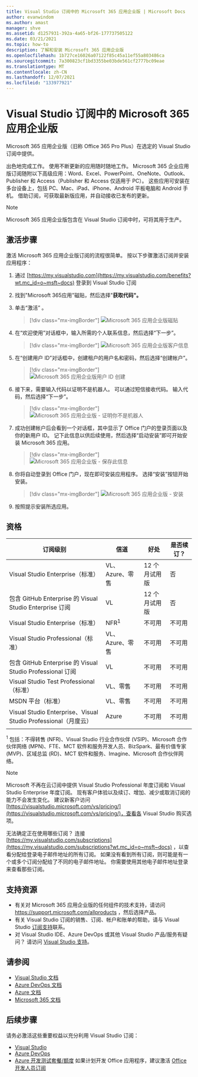 ```yaml
---
title: Visual Studio 订阅中的 Microsoft 365 应用企业版 | Microsoft Docs
author: evanwindom
ms.author: amast
manager: shve
ms.assetid: d1257931-392a-4a65-bf26-177737505122
ms.date: 03/21/2021
ms.topic: how-to
description: 了解和安装 Microsoft 365 应用企业版
ms.openlocfilehash: 1b727ce16026a07122f85c45a11ef55a803486ca
ms.sourcegitcommit: 7a300823cf1bd3355be03bde561cf2777bc09eae
ms.translationtype: MT
ms.contentlocale: zh-CN
ms.lasthandoff: 12/07/2021
ms.locfileid: "133977921"
---
```

# <a name="microsoft-365-apps-for-enterprise-in-visual-studio-subscriptions"></a>Visual Studio 订阅中的 Microsoft 365 应用企业版
Microsoft 365 应用企业版（旧称 Office 365 Pro Plus）在选定的 Visual Studio 订阅中提供。 

出色地完成工作。 使用不断更新的应用随时随地工作。 Microsoft 365 企业应用版订阅随附以下高级应用：Word、Excel、PowerPoint、OneNote、Outlook、Publisher 和 Access（Publisher 和 Access 仅适用于 PC）。 这些应用可安装在多台设备上，包括 PC、Mac、iPad、iPhone、Android 平板电脑和 Android 手机。 借助订阅，可获取最新版应用，并自动接收已发布的更新。

> [!NOTE]
> Microsoft 365 应用企业版包含在 Visual Studio 订阅中时，可将其用于生产。  

## <a name="activation-steps"></a>激活步骤
激活 Microsoft 365 应用企业版订阅的流程很简单。  按以下步骤激活订阅并安装应用程序：

1. 通过 [https://my.visualstudio.com](https://my.visualstudio.com/benefits?wt.mc_id=o~msft~docs) 登录到 Visual Studio 订阅
1. 找到"Microsoft 365应用"磁贴，然后选择"**获取代码"。**
1. 单击“激活”  。
   > [!div class="mx-imgBorder"]
   > ![Microsoft 365 应用企业版磁贴](_img/microsoft-365-apps-for-enterprise/tile-activate.png "选择“激活”开始使用订阅。")

1. 在“欢迎使用”对话框中，输入所需的个人联系信息，然后选择“下一步”。
   > [!div class="mx-imgBorder"]
   > ![Microsoft 365 应用企业版客户信息](_img/microsoft-365-apps-for-enterprise/get-to-know-you.png "输入联系信息")

1. 在“创建用户 ID”对话框中，创建租户的用户名和密码，然后选择“创建帐户”。
   > [!div class="mx-imgBorder"]
   > ![Microsoft 365 应用企业版用户 ID 创建](_img/microsoft-365-apps-for-enterprise/create-your-user-id.png "创建用户 ID 和密码")

1. 接下来，需要输入代码以证明不是机器人。  可以通过短信接收代码。  输入代码，然后选择“下一步”。 
   > [!div class="mx-imgBorder"]
   > ![Microsoft 365 应用企业版 - 证明你不是机器人](_img/microsoft-365-apps-for-enterprise/prove-youre-not-a-robot.png "请求并输入代码以继续")

1. 成功创建帐户后会看到一个对话框，其中显示了 Office 门户的登录页面以及你的新用户 ID。  记下此信息以供后续使用，然后选择“启动安装”即可开始安装 Microsoft 365 应用。
   > [!div class="mx-imgBorder"]
   > ![Microsoft 365 应用企业版 - 保存此信息](_img/microsoft-365-apps-for-enterprise/save-this-info.png "保存新的用户 ID，以及指向 Office 门户的链接。")

1. 你将自动登录到 Office 门户，现在即可安装应用程序。  选择“安装”按钮开始安装。
   > [!div class="mx-imgBorder"]
   > ![Microsoft 365 应用企业版 - 安装](_img/microsoft-365-apps-for-enterprise/install-your-office-apps.png "选择“安装”按钮以安装应用程序。")
1. 按照提示安装所选应用。  

## <a name="eligibility"></a>资格

| 订阅级别                                                 |     信道                                            | 好处                                                          | 是否续订？    |
|--------------------------------------------------------------------|---------------------------------------------------------|------------------------------------------------------------------|---------------|
| Visual Studio Enterprise（标准）   | VL、Azure、零售| 12 个月试用版       |  否          |
| 包含 GitHub Enterprise 的 Visual Studio Enterprise 订阅  | VL | 12 个月试用版       |  否          |
| Visual Studio Enterprise（标准）   | NFR<sup>1</sup> | 不可用       |  不可用          |
| Visual Studio Professional（标准） | VL、Azure、零售                                       | 不可用                                                            |  不可用          |
| 包含 GitHub Enterprise 的 Visual Studio Professional 订阅 | VL | 不可用         |  不可用          |
| Visual Studio Test Professional（标准）                         | VL、零售                                              | 不可用                                             |  不可用          |
| MSDN 平台（标准）                                          | VL、零售                                              | 不可用                                              |  不可用          |
| Visual Studio Enterprise、Visual Studio Professional（月度云） | Azure | 不可用 | 不可用 |
|  |

<sup>1</sup>  包括：不得转售 (NFR)、Visual Studio 行业合作伙伴 (VSIP)、Microsoft 合作伙伴网络 (MPN)、FTE、MCT 软件和服务开发人员、BizSpark、最有价值专家 (MVP)、区域总监 (RD)、MCT 软件和服务、Imagine、Microsoft 合作伙伴网络。

> [!NOTE]
> Microsoft 不再在云订阅中提供 Visual Studio Professional 年度订阅和 Visual Studio Enterprise 年度订阅。 现有客户体验以及续订、增加、减少或取消订阅的能力不会发生变化。 建议新客户访问 [https://visualstudio.microsoft.com/vs/pricing/](https://visualstudio.microsoft.com/vs/pricing/)，查看各 Visual Studio 购买选项。

无法确定正在使用哪些订阅？  连接 [https://my.visualstudio.com/subscriptions](https://my.visualstudio.com/subscriptions?wt.mc_id=o~msft~docs) ，以查看分配给登录电子邮件地址的所有订阅。 如果没有看到所有订阅，则可能是有一个或多个订阅分配给了不同的电子邮件地址。  你需要使用其他电子邮件地址登录来查看那些订阅。

## <a name="support-resources"></a>支持资源
- 有关对 Microsoft 365 应用企业版的任何组件的技术支持，请访问 https://support.microsoft.com/allproducts ，然后选择产品。
- 有关 Visual Studio 订阅的销售、订阅、帐户和账单的帮助，请与 Visual Studio [订阅支持](https://aka.ms/vssubscriberhelp)联系。
- 对 Visual Studio IDE、Azure DevOps 或其他 Visual Studio 产品/服务有疑问？  请访问 [Visual Studio 支持](https://visualstudio.microsoft.com/support/)。

## <a name="see-also"></a>请参阅
- [Visual Studio 文档](/visualstudio/)
- [Azure DevOps 文档](/azure/devops/)
- [Azure 文档](/azure/)
- [Microsoft 365 文档](/microsoft-365/)

## <a name="next-steps"></a>后续步骤
请务必激活这些重要权益以充分利用 Visual Studio 订阅：
- [Visual Studio](vs-ide-benefit.md)
- [Azure DevOps](vs-azure-devops.md)
- [Azure 开发测试套餐/额度](/azure/devtest/offer/) 如果计划开发 Office 应用程序，建议激活 [Office 开发人员订阅](./vs-m365.md)